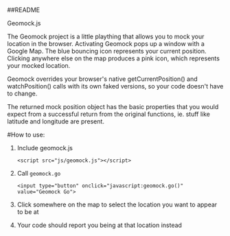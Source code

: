 ##README

Geomock.js

The Geomock project is a little plaything that allows you to mock your location in the browser.
Activating Geomock pops up a window with a Google Map. The blue bouncing icon represents your current position. Clicking anywhere else on the map produces a pink icon, which represents your mocked location.

Geomock overrides your browser's native getCurrentPosition() and watchPosition() calls with its own faked versions, so your code doesn't have to change.

The returned mock position object has the basic properties that you would expect from a successful return from the original functions, ie. stuff like latitude and longitude are present.


#How to use:

1. Include geomock.js 

    `<script src="js/geomock.js"></script>`


2. Call `geomock.go`

    `<input type="button" onclick="javascript:geomock.go()" value="Geomock Go">`


3. Click somewhere on the map to select the location you want to appear to be at


4. Your code should report you being at that location instead